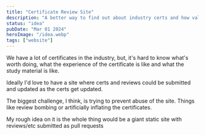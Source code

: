 ```yaml
---
title: "Certificate Review Site"
description: "A better way to find out about industry certs and how valued they are"
status: "idea"
pubDate: "Mar 01 2024"
heroImage: "/idea.webp"
tags: ["website"]
---
```


We have a lot of certificates in the industry, but, it's hard to know what's worth doing, what the experience of the certificate is like and what the study material is like.

Ideally I'd love to have a site where certs and reviews could be submitted and updated as the certs get updated.

The biggest challenge, I think, is trying to prevent abuse of the site. Things like review bombing or artificially inflating the certificates.

My rough idea on it is the whole thing would be a giant static site with reviews/etc submitted as pull requests
